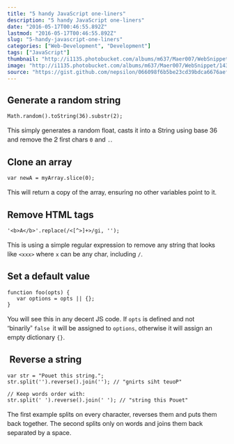 ```yaml
---
title: "5 handy JavaScript one-liners"
description: "5 handy JavaScript one-liners"
date: "2016-05-17T00:46:55.892Z"
lastmod: "2016-05-17T00:46:55.892Z"
slug: "5-handy-javascript-one-liners"
categories: ["Web-Development", "Development"]
tags: ["JavaScript"]
thumbnail: "http://i1135.photobucket.com/albums/m637/Maer007/WebSnippet/th_1433693516339_zpsor3v2pza.png"
image: "http://i1135.photobucket.com/albums/m637/Maer007/WebSnippet/1433693516339_zpsor3v2pza.png"
source: "https://gist.github.com/nepsilon/066098f6b5be23cd39bdca6676aef323"
---
```



## Generate a random string

    Math.random().toString(36).substr(2);

<span style="color:rgb(34, 34, 34); font-family:helvetica neue,helvetica,helvetica,arial,sans-serif; font-size:15px">This simply generates a random float, casts it into a String using base 36 and remove the 2 first chars </span>``0``<span style="color:rgb(34, 34, 34); font-family:helvetica neue,helvetica,helvetica,arial,sans-serif; font-size:15px"> and </span>``.``<span style="color:rgb(34, 34, 34); font-family:helvetica neue,helvetica,helvetica,arial,sans-serif; font-size:15px">.</span>

## Clone an array

    var newA = myArray.slice(0);

<span style="color:rgb(34, 34, 34); font-family:helvetica neue,helvetica,helvetica,arial,sans-serif; font-size:15px">This will return a copy of the array, ensuring no other variables point to it.</span>

## Remove HTML tags

    '<b>A</b>'.replace(/<[^>]+>/gi, '');

<span style="color:rgb(34, 34, 34); font-family:helvetica neue,helvetica,helvetica,arial,sans-serif; font-size:15px">This is using a simple regular expression to remove any string that looks like </span>``<xxx>``<span style="color:rgb(34, 34, 34); font-family:helvetica neue,helvetica,helvetica,arial,sans-serif; font-size:15px"> where </span>``x``<span style="color:rgb(34, 34, 34); font-family:helvetica neue,helvetica,helvetica,arial,sans-serif; font-size:15px"> can be any char, including </span>``/``<span style="color:rgb(34, 34, 34); font-family:helvetica neue,helvetica,helvetica,arial,sans-serif; font-size:15px">.</span>

## Set a default value

    function foo(opts) { 
       var options = opts || {}; 
    }

<span style="color:rgb(34, 34, 34); font-family:helvetica neue,helvetica,helvetica,arial,sans-serif; font-size:15px">You will see this in any decent JS code. If </span>`opts`<span style="color:rgb(34, 34, 34); font-family:helvetica neue,helvetica,helvetica,arial,sans-serif; font-size:15px"> is defined and not “binarily” </span>`false `<span style="color:rgb(34, 34, 34); font-family:helvetica neue,helvetica,helvetica,arial,sans-serif; font-size:15px">it will be assigned to </span>``options``<span style="color:rgb(34, 34, 34); font-family:helvetica neue,helvetica,helvetica,arial,sans-serif; font-size:15px">, otherwise it will assign an empty dictionary </span>``{}``<span style="color:rgb(34, 34, 34); font-family:helvetica neue,helvetica,helvetica,arial,sans-serif; font-size:15px">.</span>

##  Reverse a string

    var str = "Pouet this string."; 
    str.split('').reverse().join(''); // "gnirts siht teuoP"  

    // Keep words order with: 
    str.split(' ').reverse().join(' '); // "string this Pouet"

<span style="color:rgb(34, 34, 34); font-family:helvetica neue,helvetica,helvetica,arial,sans-serif; font-size:15px">The first example splits on every character, reverses them and puts them back together. The second splits only on words and joins them back separated by a space.</span>